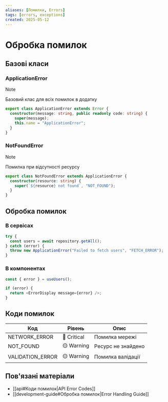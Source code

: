 ```yaml
---
aliases: [Помилки, Errors]
tags: [errors, exceptions]
created: 2025-05-12
---
```


# Обробка помилок

## Базові класи

### ApplicationError

> [!NOTE]
> Базовий клас для всіх помилок в додатку

```typescript
export class ApplicationError extends Error {
  constructor(message: string, public readonly code: string) {
    super(message);
    this.name = "ApplicationError";
  }
}
```

### NotFoundError

> [!NOTE]
> Помилка при відсутності ресурсу

```typescript
export class NotFoundError extends ApplicationError {
  constructor(resource: string) {
    super(`${resource} not found`, "NOT_FOUND");
  }
}
```

## Обробка помилок

### В сервісах

```typescript
try {
  const users = await repository.getAll();
} catch (error) {
  throw new ApplicationError("Failed to fetch users", "FETCH_ERROR");
}
```

### В компонентах

```typescript
const { error } = useUsers();

if (error) {
  return <ErrorDisplay message={error} />;
}
```

## Коди помилок

| Код              | Рівень      | Опис               |
| ---------------- | ----------- | ------------------ |
| NETWORK_ERROR    | 🔴 Critical | Помилка мережі     |
| NOT_FOUND        | 🟡 Warning  | Ресурс не знайдено |
| VALIDATION_ERROR | 🟡 Warning  | Помилка валідації  |

## Пов'язані матеріали

- [[api#Коди помилок|API Error Codes]]
- [[development-guide#Обробка помилок|Error Handling Guide]]
